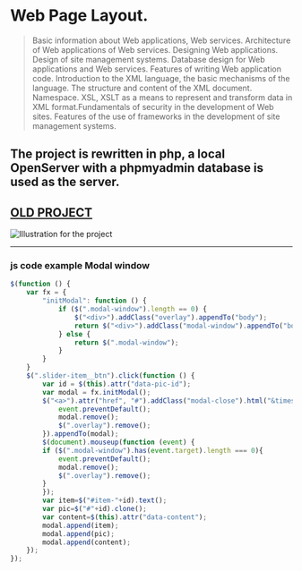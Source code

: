 # Web Page Layout.
> Basic information about Web applications, Web services. Architecture of Web applications of Web services. Designing Web applications. Design of site management systems. Database design for Web applications and Web services. Features of writing Web application code. Introduction to the XML language, the basic mechanisms of the language. The structure and content of the XML document. Namespace. XSL, XSLT as a means to represent and transform data in XML format.Fundamentals of security in the development of Web sites. Features of the use of frameworks in the development of site management systems.

## The project is rewritten in php, a local OpenServer with a phpmyadmin database is used as the server.

[OLD PROJECT](https://bobahbj4.github.io/BSUIR/Web%20Page%20Layout/Health/Index.html)
-----------------------------------------------------
![Illustration for the project](https://github.com/BOBAHbJ4/BSUIR/blob/main/Web%20application%20development/view.gif)
_____________________
### js code example Modal window
```javascript
$(function () {
    var fx = {
        "initModal": function () {
            if ($(".modal-window").length == 0) {
                $("<div>").addClass("overlay").appendTo("body");
                return $("<div>").addClass("modal-window").appendTo("body");
            } else {
                return $(".modal-window");
            }
        }
    }
    $(".slider-item__btn").click(function () {
        var id = $(this).attr("data-pic-id");
        var modal = fx.initModal();
        $("<a>").attr("href", "#").addClass("modal-close").html("&times;").click(function (event) {
            event.preventDefault();
            modal.remove();
            $(".overlay").remove();
        }).appendTo(modal);
		$(document).mouseup(function (event) {
		if ($(".modal-window").has(event.target).length === 0){
			event.preventDefault();
			modal.remove();
			$(".overlay").remove();
		}
		});
        var item=$("#item-"+id).text();
        var pic=$("#"+id).clone();
        var content=$(this).attr("data-content");
        modal.append(item);
        modal.append(pic);
        modal.append(content);
    });	
});
```
